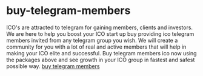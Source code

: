 # buy-telegram-members
ICO's are attracted to telegram for gaining members, clients and investors. We are here to help you boost your ICO start up buy providing ico telegram members invited from any telegram group you wish. We will create a community for you with a lot of real and active members that will help in making your ICO elite and successful. Buy telegram members ico now using the packages above and see growth in your ICO group in fastest and safest possible way.
[buy telegram members](http://telmemeber.com)
